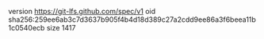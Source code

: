 version https://git-lfs.github.com/spec/v1
oid sha256:259ee6ab3c7d3637b905f4b4d18d389c27a2cdd9ee86a3f6beea11b1c0540ecb
size 1417

